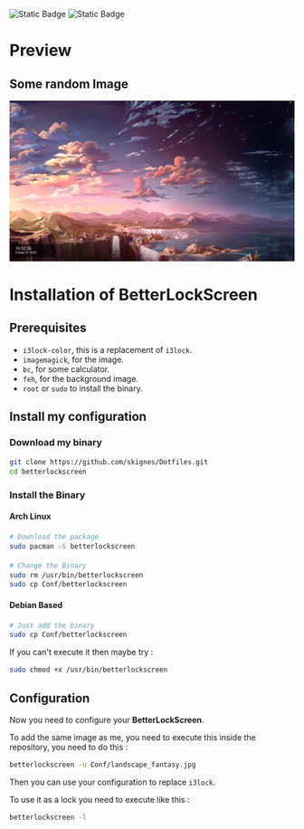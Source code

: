 ![Static Badge](https://img.shields.io/badge/Works_On-My_Machine-blue)
![Static Badge](https://img.shields.io/badge/Not_a_Bug-A_Feature-red)

# Preview

## Some random Image

![Random Image](Previews/betterlockscreen.jpg)

# Installation of BetterLockScreen

## Prerequisites

- `i3lock-color`, this is a replacement of `i3lock`.
- `imagemagick`, for the image.
- `bc`, for some calculator.
- `feh`, for the background image.
- `root` or `sudo` to install the binary.

## Install my configuration

### Download my binary

```bash
git clone https://github.com/skignes/Dotfiles.git
cd betterlockscreen
```
### Install the Binary

#### Arch Linux

```bash
# Download the package
sudo pacman -S betterlockscreen

# Change the Binary
sudo rm /usr/bin/betterlockscreen
sudo cp Conf/betterlockscreen
```

#### Debian Based

```bash
# Just add the binary
sudo cp Conf/betterlockscreen
```

If you can't execute it then maybe try :

```bash
sudo chmod +x /usr/bin/betterlockscreen
```

## Configuration

Now you need to configure your **BetterLockScreen**.

To add the same image as me, you need to execute this inside the repository, you need to do this :

```bash
betterlockscreen -u Conf/landscape_fantasy.jpg
```

Then you can use your configuration to replace `i3lock`.

To use it as a lock you need to execute like this :

```bash
betterlockscreen -l
```
